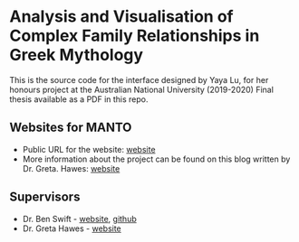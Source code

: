 #  Analysis and Visualisation of Complex Family Relationships in Greek Mythology

This is the source code for the interface designed by Yaya Lu, for her honours project at the Australian National University (2019-2020)
Final thesis available as a PDF in this repo.

## Websites for MANTO
* Public URL for the website: [website](https://yayalu.github.io/greekgraphs) 
* More information about the project can be found on this blog written by Dr. Greta. Hawes: [website](http://manto-myth.org)

## Supervisors
* Dr. Ben Swift - [website](https://benswift.me/), [github](https://github.com/benswift)
* Dr. Greta Hawes - [website](https://researchers.anu.edu.au/researchers/hawes-gh)

